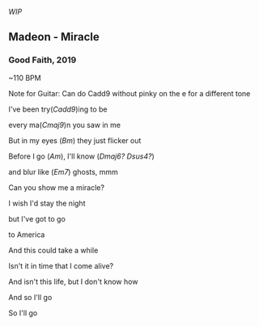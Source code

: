 *WIP*

## Madeon - Miracle 
### Good Faith, 2019
~110 BPM

Note for Guitar: Can do Cadd9 without pinky on the e for a different tone

I've been try(*Cadd9*)ing to be

every ma(*Cmaj9*)n you saw in me

But in my eyes (*Bm*) they just flicker out

Before I go (*Am*), I'll know (*Dmaj6? Dsus4?*)

and blur like (*Em7*) ghosts, mmm


Can you show me a miracle?

I wish I'd stay the night

but I've got to go

to America

And this could take a while

Isn't it in time that I come alive?

And isn't this life, but I don't know how

And so I'll go

So I'll go
